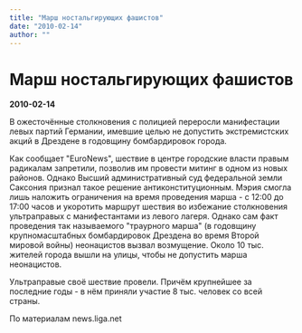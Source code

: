 ```yaml
---
title: "Марш ностальгирующих фашистов"
date: "2010-02-14"
author: ""
---
```


# Марш ностальгирующих фашистов

**2010-02-14** 

В ожесточённые столкновения с полицией переросли манифестации левых партий Германии, имевшие целью не допустить экстремистских акций в Дрездене в годовщину бомбардировок города.

Как сообщает "ЕuroNews", шествие в центре городские власти правым радикалам запретили, позволив им провести митинг в одном из новых районов. Однако Высший административный суд федеральной земли Саксония признал такое решение антиконституционным. Мэрия смогла лишь наложить ограничения на время проведения марша - с 12:00 до 17:00 часов и укоротить маршрут шествия во избежание столкновения ультраправых с манифестантами из левого лагеря. Однако сам факт проведения так называемого "траурного марша" (в годовщину крупномасштабных бомбардировок Дрездена во время Второй мировой войны) неонацистов вызвал возмущение. Около 10 тыс. жителей города вышли на улицы, чтобы не допустить марша неонацистов.

Ультраправые своё шествие провели. Причём крупнейшее за последние годы - в нём приняли участие 8 тыс. человек со всей страны.

По материалам news.liga.net